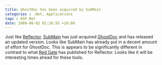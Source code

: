 ```yaml
---
title: GhostDoc has been acquired by SubMain
categories : .Net, Applications
tags : ASP.Net
date: 2009-06-02 02:26:55 +10:00
---
```


Just like [Reflector][0], [SubMain][1] has just acquired [GhostDoc][2] and has released an updated version. Looks like SubMain has already put in a decent amount of effort for GhostDoc. This is appears to be significantly different in contrast to what [Red Gate][3] has published for Reflector. Looks like it will be interesting times ahead for these tools.

[0]: /2008/08/20/red-gate-picks-up-reflector/
[1]: http://submain.com/
[2]: http://weblogs.asp.net/rweigelt/archive/2009/06/01/7104846.aspx
[3]: http://www.red-gate.com/
